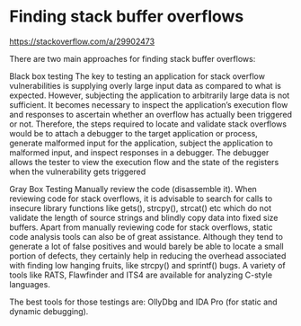 # Finding stack buffer overflows

https://stackoverflow.com/a/29902473

There are two main approaches for finding stack buffer overflows:

Black box testing The key to testing an application for stack overflow vulnerabilities is supplying overly large input data as compared to what is expected. However, subjecting the application to arbitrarily large data is not sufficient. It becomes necessary to inspect the application’s execution flow and responses to ascertain whether an overflow has actually been triggered or not. Therefore, the steps required to locate and validate stack overflows would be to attach a debugger to the target application or process, generate malformed input for the application, subject the application to malformed input, and inspect responses in a debugger. The debugger allows the tester to view the execution flow and the state of the registers when the vulnerability gets triggered

Gray Box Testing Manually review the code (disassemble it). When reviewing code for stack overflows, it is advisable to search for calls to insecure library functions like gets(), strcpy(), strcat() etc which do not validate the length of source strings and blindly copy data into fixed size buffers. Apart from manually reviewing code for stack overflows, static code analysis tools can also be of great assistance. Although they tend to generate a lot of false positives and would barely be able to locate a small portion of defects, they certainly help in reducing the overhead associated with finding low hanging fruits, like strcpy() and sprintf() bugs. A variety of tools like RATS, Flawfinder and ITS4 are available for analyzing C-style languages.

The best tools for those testings are: OllyDbg and IDA Pro (for static and dynamic debugging).
